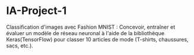 # IA-Project-1
Classification d'images avec Fashion MNIST :
Concevoir, entraîner et évaluer un modèle de réseau neuronal à l'aide de la bibliothèque Keras(TensorFlow) pour classer 10 articles de mode (T-shirts, chaussures, sacs, etc.).
